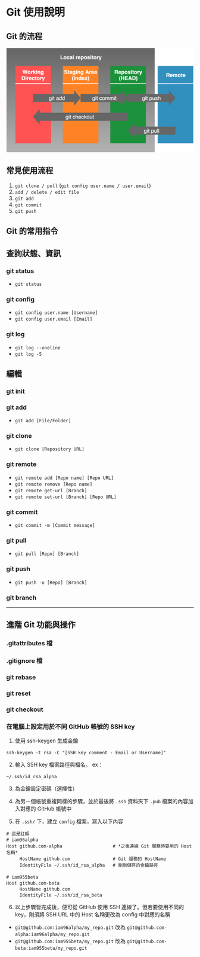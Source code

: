 # Git 使用說明

## Git 的流程

<img src="https://raw.githubusercontent.com/kospota100/markdown_notes/main/image/git.png"
     width=700px>

## 常見使用流程
1. `git clone / pull` (`git config user.name / user.email`)
2. `add / delete / edit file`
3. `git add`
4. `git commit`
5. `git push`

## Git 的常用指令

查詢狀態、資訊
---

### git status
- `git status`

### git config
- `git config user.name [Username]`
- `git config user.email [Email]`

### git log
- `git log --oneline`
- `git log -5`

編輯
---

### git init

### git add
- `git add [File/Folder]`

### git clone
- `git clone [Repository URL]`

### git remote
- `git remote add [Repo name] [Repo URL]`
- `git remote remove [Repo name]`
- `git remote get-url [Branch]`
- `git remote set-url [Branch] [Repo URL]`

### git commit
- `git commit -m [Commit message]`

### git pull
- `git pull [Repo] [Branch]`

### git push
- `git push -u [Repo] [Branch]`

### git branch

---

## 進階 Git 功能與操作

### .gitattributes 檔

### .gitignore 檔

### git rebase

### git reset

### git checkout

### 在電腦上設定用於不同 GitHub 帳號的 SSH key
1. 使用 ssh-keygen 生成金鑰
```
ssh-keygen -t rsa -C "[SSH key comment - Email or Username]"
```

2. 輸入 SSH key 檔案路徑與檔名。
ex：
```
~/.ssh/id_rsa_alpha
```

3. 為金鑰設定密碼（選擇性）

4. 為另一個帳號重複同樣的步驟，並於最後將 `.ssh` 資料夾下 `.pub` 檔案的內容加入對應的 GitHub 帳號中

5. 在 `.ssh/` 下，建立 `config` 檔案，寫入以下內容
```
# 這是註解
# iam96alpha
Host github.com-alpha                   # *之後連線 Git 服務時要用的 Host 名稱*
     HostName github.com                # Git 服務的 HostName
     IdentityFile ~/.ssh/id_rsa_alpha   # 剛剛儲存的金鑰路徑

# iam955beta
Host github.com-beta
     HostName github.com             
     IdentityFile ~/.ssh/id_rsa_beta
```

6. 以上步驟皆完成後，便可從 GitHub 使用 SSH 連線了。但若要使用不同的 key，則須將 SSH URL 中的 Host 名稱更改為 config 中對應的名稱
- `git@github.com:iam96alpha/my_repo.git` 改為 `git@github.com-alpha:iam96alpha/my_repo.git`
- `git@github.com:iam955beta/my_repo.git` 改為 `git@github.com-beta:iam955beta/my_repo.git`